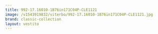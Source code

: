 ```yaml
---
title: 992-17.16010-1B76in171C04P-CLE1121
image: /v1543919832/viterbo/992-17.16010-1B76in171C04P-CLE1121.jpg
brand: classic-collection
layout: vestito
---
```

